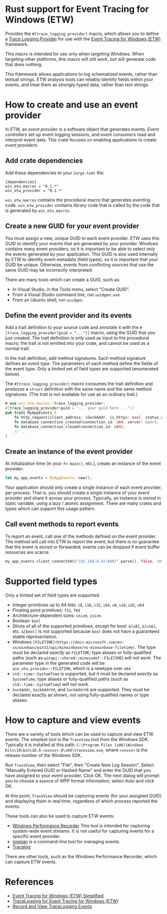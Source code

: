 # Rust support for Event Tracing for Windows (ETW)

Provides the `#[trace_logging_provider]` macro, which allows you to define a
[Trace Logging Provider](https://docs.microsoft.com/en-us/windows/win32/etw/about-event-tracing#providers)
for use with the [Event Tracing for Windows (ETW)](https://docs.microsoft.com/en-us/windows/win32/etw/event-tracing-portal)
framework.

This macro is intended for use only when targeting Windows. When targeting other platforms,
this macro will still work, but will generate code that does nothing.

This framework allows applications to log schematized events, rather than textual strings.
ETW analysis tools can reliably identify fields within your events, and treat them as
strongly-typed data, rather than text strings.

# How to create and use an event provider

In ETW, an _event provider_ is a software object that generates events. _Event controllers_
set up event logging sessions, and _event consumers_ read and interpret event data. This crate
focuses on enabling applications to create _event providers_.

## Add crate dependencies
Add these dependencies to your `Cargo.toml` file:

```text
[dependencies]
win_etw_macros = "0.1.*"
win_etw_provider = "0.1.*"
```

`win_etw_macros` contains the procedural macro that generates eventing code.
`win_etw_provider` contains library code that is called by the code that is generated by
`win_etw_macros`.

## Create a new GUID for your event provider
You _must_ assign a new, unique GUID to each event provider. ETW uses this GUID to identify your
events that are generated by your provider. Windows contains many event providers, so it is
important to be able to select only the events generated by your application. This GUID is also
used internally by ETW to identify event metadata (field types), so it is important that your
GUID be unique. Otherwise, events from conflicting sources that use the same GUID may be
incorrectly interpreted.

There are many tools which can create a GUID, such as:

* In Visual Studio, in the Tools menu, select "Create GUID".
* From a Visual Studio command line, run `uuidgen.exe`.
* From an Ubuntu shell, run `uuidgen`.

## Define the event provider and its events
Add a trait definition to your source code and annotate it with the
`#[trace_logging_provider(guid = "...")]` macro, using the GUID that you just created. The trait
definition is only used as input to the procedural macro; the trait is not emitted into your
crate, and cannot be used as a normal trait.

In the trait definition, add method signatures. Each method signature defines an _event type_.
The parameters of each method define the fields of the event type. Only a limited set of field
types are supported (enumerated below).

The `#[trace_logging_provider]` macro consumes the trait definition and produces a `struct`
definition with the same name and the same method signatures. (The trait is _not_ available for
use as an ordinary trait.)

```rust
# use win_etw_macros::trace_logging_provider;
#[trace_logging_provider(guid = "... your guid here ...")]
pub trait MyAppEvents {
    fn http_request(client_address: &SockAddr, is_https: bool, status_code: u32, status: &str);
    fn database_connection_created(connection_id: u64, server: &str);
    fn database_connection_closed(connection_id: u64);
    // ...
}
```

## Create an instance of the event provider
At initialization time (in your `fn main()`, etc.), create an instance of the event provider:

```rust
let my_app_events = MyAppEvents::new();
```

Your application should only create a single instance of each event provider, per process.
That is, you should create a single instance of your event provider and share it across your
process. Typically, an instance is stored in static variable, using a lazy / atomic assignment.
There are many crates and types which can support this usage pattern.

## Call event methods to report events
To report an event, call one of the methods defined on the event provider. The method will
call into ETW to report the event, but there is no guarantee that the event is stored or
forwarded; events can be dropped if event buffer resources are scarce.

```rust
my_app_events.client_connected(&"192.168.0.42:6667".parse(), false, 100, "OK");
```

# Supported field types
Only a limited set of field types are supported.

* Integer primitives up to 64 bits: `i8`, `i16`, `i32`, `i64`, `u8`, `u16`, `u32`, `u64`
* Floating point primitives: `f32`, `f64`
* Architecture-dependent sizes: `usize`, `isize`.
* Boolean: `bool`
* Slices of all of the supported primitives, except for bool: `&[u8]`, `&[u16]`, etc.
  `&[bool]` is not supported because `bool` does not have a guaranteed stable representation.
* Windows `[FILETIME](https://docs.microsoft.com/en-us/windows/win32/api/minwinbase/ns-minwinbase-filetime)`.
  The type must be declared _exactly_ as `FILETIME`; type aliases or fully-qualified paths
  (such as `winapi::shared::minwindef::FILETIME`) _will not work_. The parameter type in the
  generated code will be `win_etw_provider::FILETIME`, which is a newtype over `u64`.
* `std::time::SystemTime` is supported, but it must be declared _exactly_ as `SystemTime`;
  type aliases or fully-qualified paths (such as `std::time::SystemTime`) _will not work_.
* `SockAddr`, `SockAddrV4`, and `SockAddrV6` are supported. They must be declared exactly as
  shown, not using fully-qualified names or type aliases.

# How to capture and view events

There are a variety of tools which can be used to capture and view ETW events.
The simplest tool is the `TraceView` tool from the Windows SDK. Typically it is installed
at this path: `C:\Program Files (x86)\Windows Kits\10\bin\10.0.<xxxxx>.0\x64\traceview.exe`,
where `<xxxxx>` is the release number of the Windows SDK.

Run `TraceView`, then select "File", then "Create New Log Session". Select "Manually Entered
GUID or Hashed Name" and enter the GUID that you have assigned to your event provider. Click OK.
The next dialog will prompt you to choose a source of WPP format information; select Auto
and click OK.

At this point, `TraceView` should be capturing events (for your assigned GUID) and displaying
them in real time, regardless of which process reported the events.

These tools can also be used to capture ETW events:
* [Windows Performance Recorder](https://docs.microsoft.com/en-us/windows-hardware/test/wpt/windows-performance-recorder)
  This tool is intended for capturing system-wide event streams. It is not useful for capturing
  events for a specific event provider.
* [logman](https://docs.microsoft.com/en-us/windows-server/administration/windows-commands/logman)
  is a command-line tool for managing events.
* [Tracelog](https://docs.microsoft.com/en-us/windows-hardware/drivers/devtest/tracelog)

There are other tools, such as the Windows Performance Recorder, which can capture ETW events.

# References
* [Event Tracing for Windows (ETW) Simplified](https://support.microsoft.com/en-us/help/2593157/event-tracing-for-windows-etw-simplified)
* [TraceLogging for Event Tracing for Windows (ETW)](https://docs.microsoft.com/en-us/windows/win32/tracelogging/trace-logging-portal)
* [Record and View TraceLogging Events](https://docs.microsoft.com/en-us/windows/win32/tracelogging/tracelogging-record-and-display-tracelogging-events)
